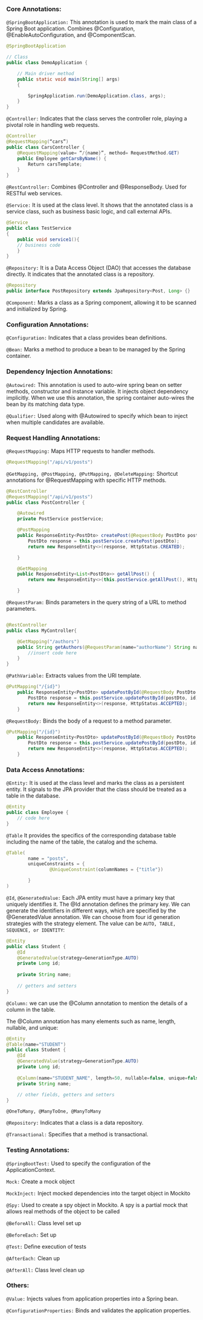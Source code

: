 ### Core Annotations:
`@SpringBootApplication:`
This annotation is used to mark the main class of a Spring Boot application. 
Combines @Configuration, @EnableAutoConfiguration, and @ComponentScan.
```Java
@SpringBootApplication

// Class
public class DemoApplication {

	// Main driver method
	public static void main(String[] args)
	{

		SpringApplication.run(DemoApplication.class, args);
	}
}

```
`@Controller:`
Indicates that the class serves the controller role, playing a pivotal role in handling web requests. 
```Java
@Controller
@RequestMapping(“cars”)
public class CarsController {
    @RequestMapping(value= “/{name}”, method= RequestMethod.GET)
    public Employee getCarsByName() {
        Return carsTemplate;
    }
}
```

`@RestController:`
Combines @Controller and @ResponseBody.
Used for RESTful web services.

`@Service:`
It is used at the class level. It shows that the annotated class is a service class, such as business basic logic, and call external APIs.
```Java
@Service
public class TestService
{
    public void service1(){
    // business code
    }
}
```

`@Repository:`
It is a Data Access Object (DAO) that accesses the database directly. It indicates that the annotated class is a repository. 
```Java
@Repository
public interface PostRepository extends JpaRepository<Post, Long> {}
```

`@Component:`
Marks a class as a Spring component, allowing it to be scanned and initialized by Spring.

### Configuration Annotations:
`@Configuration:`
Indicates that a class provides bean definitions.

`@Bean:`
Marks a method to produce a bean to be managed by the Spring container.

### Dependency Injection Annotations:
`@Autowired:`
This annotation is used to auto-wire spring bean on setter methods, constructor and instance variable. It injects object dependency implicitly. When we use this annotation, the spring container auto-wires the bean by its matching data type.

`@Qualifier:`
Used along with @Autowired to specify which bean to inject when multiple candidates are available.

### Request Handling Annotations:
`@RequestMapping:`
Maps HTTP requests to handler methods.
```Java
@RequestMapping("/api/v1/posts")
```

`@GetMapping, @PostMapping, @PutMapping, @DeleteMapping:`
Shortcut annotations for @RequestMapping with specific HTTP methods.
```Java
@RestController
@RequestMapping("/api/v1/posts")
public class PostController {

    @Autowired
    private PostService postService;

    @PostMapping
    public ResponseEntity<PostDto> createPost(@RequestBody PostDto postDto) {
        PostDto response = this.postService.createPost(postDto);
        return new ResponseEntity<>(response, HttpStatus.CREATED);

    }

    @GetMapping
    public ResponseEntity<List<PostDto>> getAllPost() {
        return new ResponseEntity<>(this.postService.getAllPost(), HttpStatus.OK);

    }
```

`@RequestParam:`
Binds parameters in the query string of a URL to method parameters.

```Java

@RestController
public class MyController{

    @GetMapping("/authors")
    public String getAuthors(@RequestParam(name="authorName") String name){
        //insert code here
    }
}
```

`@PathVariable:`
Extracts values from the URI template.
```Java
@PutMapping("/{id}")
    public ResponseEntity<PostDto> updatePostById(@RequestBody PostDto postDto, @PathVariable(name="id") long id) {
        PostDto response = this.postService.updatePostById(postDto, id);
        return new ResponseEntity<>(response, HttpStatus.ACCEPTED);
    }
```

`@RequestBody:`
Binds the body of a request to a method parameter.
```Java
@PutMapping("/{id}")
    public ResponseEntity<PostDto> updatePostById(@RequestBody PostDto postDto, @PathVariable(name="id") long id) {
        PostDto response = this.postService.updatePostById(postDto, id);
        return new ResponseEntity<>(response, HttpStatus.ACCEPTED);
    }
```

### Data Access Annotations:
`@Entity:`
It is used at the class level and marks the class as a persistent entity. It signals to the JPA provider that the class should be treated as a table in the database.
```Java
@Entity
public class Employee {
    // code here
}
```

`@Table`
It provides the specifics of the corresponding database table including the name of the table, the catalog and the schema.
```Java
@Table(
        name = "posts",
        uniqueConstraints = {
                @UniqueConstraint(columnNames = {"title"})

        }
)
```

`@Id`, `@GeneratedValue:`
Each JPA entity must have a primary key that uniquely identifies it. The @Id annotation defines the primary key. We can generate the identifiers in different ways, which are specified by the @GeneratedValue annotation. We can choose from four id generation strategies with the strategy element. The value can be `AUTO, TABLE, SEQUENCE, or IDENTITY`:
```Java
@Entity
public class Student {
    @Id
    @GeneratedValue(strategy=GenerationType.AUTO)
    private Long id;
    
    private String name;
    
    // getters and setters
}
```

`@Column:`
we can use the @Column annotation to mention the details of a column in the table.

The @Column annotation has many elements such as name, length, nullable, and unique:
```Java
@Entity
@Table(name="STUDENT")
public class Student {
    @Id
    @GeneratedValue(strategy=GenerationType.AUTO)
    private Long id;
    
    @Column(name="STUDENT_NAME", length=50, nullable=false, unique=false)
    private String name;
    
    // other fields, getters and setters
}
```

`@OneToMany, @ManyToOne, @ManyToMany`

`@Repository:`
Indicates that a class is a data repository.

`@Transactional:`
Specifies that a method is transactional.

### Testing Annotations:
`@SpringBootTest:`
Used to specify the configuration of the ApplicationContext.

`Mock:`
Create a mock object

`MockInject:`
Inject mocked dependencies into the target object in Mockito

`@Spy:`
Used to create a spy object in Mockito. A spy is a partial mock that allows real methods of the object to be called

`@BeforeAll:`
Class level set up

`@BeforeEach:`
Set up

`@Test:`
Define execution of tests

`@AfterEach:`
Clean up

`@AfterAll:`
Class level clean up


### Others:
`@Value:`
Injects values from application properties into a Spring bean.

`@ConfigurationProperties:`
Binds and validates the application properties.
